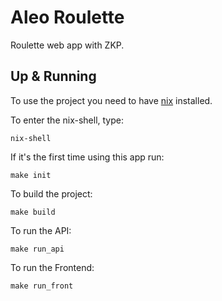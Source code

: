 # Aleo Roulette

Roulette web app with ZKP.

## Up & Running

To use the project you need to have [nix](https://nix.dev/tutorials/install-nix) installed.

To enter the nix-shell, type:

`nix-shell`

If it's the first time using this app run:

`make init`

To build the project:

`make build`

To run the API:

`make run_api`

To run the Frontend:

`make run_front`


